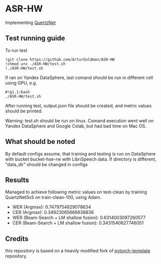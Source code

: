 # ASR-HW

Implementing [QuertzNet](https://arxiv.org/abs/1910.10261)

## Test running guide

To run test 
```
!git clone https://github.com/ArturGoldman/ASR-HW
!chmod u+x ./ASR-HW/test.sh
!./ASR-HW/test.sh
```

If ran on Yandex DataSphere, last comand should be run in different cell using GPU, e.g.
```
#!g1.1:bash
./ASR-HW/test.sh
```

After running test, output.json file should be created, and metric values should be printed.

Warning: test.sh should be run on linux. Comand execution went well on Yandex DataSphere and Google Colab, but had bad time on Mac OS.

## What should be noted
By default configs assume, that training and testing is run on DataSphere with bucket bucket-hse-rw with LibriSpeech data. If directory is different, "data_dir" should be changed in configs

## Results
Managed to achieve following metric values on test-clean by training QuartzNet5x5 on train-clean-100, using Adam.

- WER (Argmax): 0.7479754829078634
- CER (Argmax): 0.34923065666638836
- WER (Beam-Search + LM shallow fusion): 0.6314003097260577
- CER (Beam-Search + LM shallow fusion): 0.3431540827746051

## Credits

this repository is based on a heavily modified fork
of [pytorch-template](https://github.com/victoresque/pytorch-template) repository.
